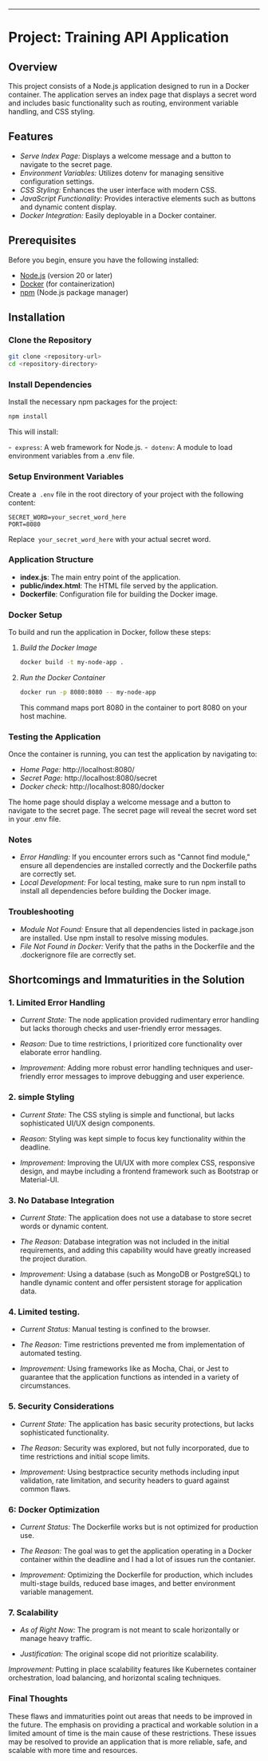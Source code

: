---

# Project: Training API Application

## Overview

This project consists of a Node.js application designed to run in a Docker container. The application serves an index page that displays a secret word and includes basic functionality such as routing, environment variable handling, and CSS styling.

## Features

- *Serve Index Page:* Displays a welcome message and a button to navigate to the secret page.
- *Environment Variables:* Utilizes dotenv for managing sensitive configuration settings.
- *CSS Styling:* Enhances the user interface with modern CSS.
- *JavaScript Functionality:* Provides interactive elements such as buttons and dynamic content display.
- *Docker Integration:* Easily deployable in a Docker container.

## Prerequisites

Before you begin, ensure you have the following installed:

- [Node.js](https://nodejs.org/) (version 20 or later)
- [Docker](https://www.docker.com/get-started) (for containerization)
- [npm](https://www.npmjs.com/) (Node.js package manager)

## Installation

### Clone the Repository

```bash
git clone <repository-url>
cd <repository-directory>
```

### Install Dependencies

Install the necessary npm packages for the project:

```bash
npm install
```

This will install:

-` express`: A web framework for Node.js.
-` dotenv`: A module to load environment variables from a .env file.

### Setup Environment Variables

Create a` .env` file in the root directory of your project with the following content:

```
SECRET_WORD=your_secret_word_here
PORT=8080
```

Replace` your_secret_word_here` with your actual secret word.

### Application Structure

- **index.js**: The main entry point of the application.
- **public/index.html**: The HTML file served by the application.
- **Dockerfile**: Configuration file for building the Docker image.

### Docker Setup

To build and run the application in Docker, follow these steps:

1. *Build the Docker Image*

   ```bash
   docker build -t my-node-app .
   ```

2. *Run the Docker Container*

   ```bash
   docker run -p 8080:8080 -- my-node-app
   ```

   This command maps port 8080 in the container to port 8080 on your host machine.

### Testing the Application

Once the container is running, you can test the application by navigating to:

- *Home Page:* http://localhost:8080/
- *Secret Page:* http://localhost:8080/secret
- *Docker check:* http://localhost:8080/docker

The home page should display a welcome message and a button to navigate to the secret page. The secret page will reveal the secret word set in your .env file.

### Notes

- *Error Handling:* If you encounter errors such as "Cannot find module," ensure all dependencies are installed correctly and the Dockerfile paths are correctly set.
- *Local Development:* For local testing, make sure to run npm install to install all dependencies before building the Docker image.

### Troubleshooting

- *Module Not Found:* Ensure that all dependencies listed in package.json are installed. Use npm install to resolve missing modules.
- *File Not Found in Docker:* Verify that the paths in the Dockerfile and the .dockerignore file are correctly set.

## Shortcomings and Immaturities in the Solution


### 1. Limited Error Handling 
- *Current State:* The node application provided rudimentary error handling but lacks thorough checks and user-friendly error messages.
- *Reason:* Due to time restrictions, I prioritized core functionality over elaborate error handling.

- *Improvement:* Adding more robust error handling techniques and user-friendly error messages to improve debugging and user experience.

### 2. simple Styling 
- *Current State:* The CSS styling is simple and functional, but lacks sophisticated UI/UX design components.
- *Reason:* Styling was kept simple to focus key functionality within the deadline.

- *Improvement:* Improving the UI/UX with more complex CSS, responsive design, and maybe including a frontend framework such as Bootstrap or Material-UI.



### 3. No Database Integration 
- *Current State:* The application does not use a database to store secret words or dynamic content.
- *The Reason:* Database integration was not included in the initial requirements, and adding this capability would have greatly increased the project duration.

- *Improvement:* Using a database (such as MongoDB or PostgreSQL) to handle dynamic content and offer persistent storage for application data.



### 4. Limited testing.

- *Current Status:* Manual testing is confined to the browser.

- *The Reason:* Time restrictions prevented me from implementation of automated testing.

- *Improvement:* Using frameworks like as Mocha, Chai, or Jest to guarantee that the application functions as intended in a variety of circumstances.



### 5. Security Considerations 
- *Current State:* The application has basic security protections, but lacks sophisticated functionality.
- *The Reason:* Security was explored, but not fully incorporated, due to time restrictions and initial scope limits.

- *Improvement:* Using bestpractice security methods including input validation, rate limitation, and security headers to guard against common flaws.



### 6: Docker Optimization

- *Current Status:* The Dockerfile works but is not optimized for production use.

- *The Reason:* The goal was to get the application operating in a Docker container within the deadline and I had a lot of issues run the contanier.

- *Improvement:* Optimizing the Dockerfile for production, which includes multi-stage builds, reduced base images, and better environment variable management.

### 7. Scalability 
- *As of Right Now:* The program is not meant to scale horizontally or manage heavy traffic.

- *Justification:* The original scope did not prioritize scalability.

*Improvement:* Putting in place scalability features like Kubernetes container orchestration, load balancing, and horizontal scaling techniques.



### Final Thoughts

These flaws and immaturities point out areas that needs to be improved in the future. The emphasis on providing a practical and workable solution in a limited amount of time is the main cause of these restrictions. These issues may be resolved to provide an application that is more reliable, safe, and scalable with more time and resources.
